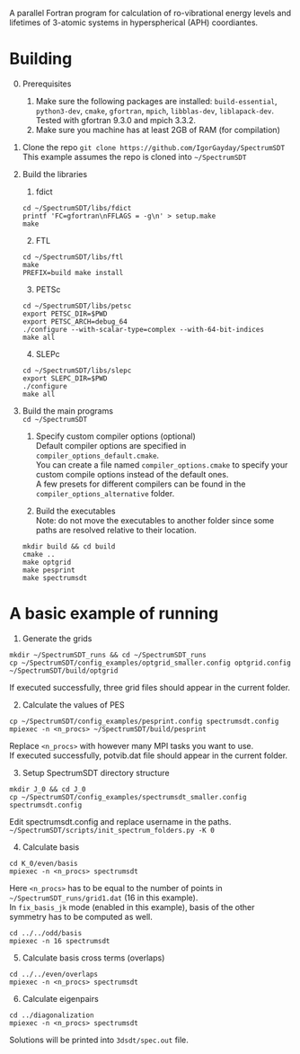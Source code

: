 A parallel Fortran program for calculation of ro-vibrational energy levels and lifetimes of 3-atomic systems in hyperspherical (APH) coordiantes.

# Building

0. Prerequisites
    1. Make sure the following packages are installed: `build-essential`, `python3-dev`, `cmake`, `gfortran`, `mpich`, `libblas-dev`, `liblapack-dev`.  
    Tested with gfortran 9.3.0 and mpich 3.3.2.
    2. Make sure you machine has at least 2GB of RAM (for compilation)

1. Clone the repo
`git clone https://github.com/IgorGayday/SpectrumSDT`  
This example assumes the repo is cloned into `~/SpectrumSDT`

2. Build the libraries

    1. fdict
    ```
    cd ~/SpectrumSDT/libs/fdict
    printf 'FC=gfortran\nFFLAGS = -g\n' > setup.make
    make
    ```

    2. FTL
    ```
    cd ~/SpectrumSDT/libs/ftl
    make
    PREFIX=build make install
    ```

    3. PETSc
    ```
    cd ~/SpectrumSDT/libs/petsc
    export PETSC_DIR=$PWD
    export PETSC_ARCH=debug_64
    ./configure --with-scalar-type=complex --with-64-bit-indices
    make all
    ```

    4. SLEPc
    ```
    cd ~/SpectrumSDT/libs/slepc
    export SLEPC_DIR=$PWD
    ./configure
    make all
    ```

3. Build the main programs  
`cd ~/SpectrumSDT`

    1. Specify custom compiler options (optional)  
    Default compiler options are specified in `compiler_options_default.cmake`.  
    You can create a file named `compiler_options.cmake` to specify your custom compile options instead of the default ones.  
    A few presets for different compilers can be found in the `compiler_options_alternative` folder.

    2. Build the executables  
    Note: do not move the executables to another folder since some paths are resolved relative to their location.  
    ```
    mkdir build && cd build
    cmake ..
    make optgrid
    make pesprint
    make spectrumsdt
    ```

# A basic example of running

1. Generate the grids
```
mkdir ~/SpectrumSDT_runs && cd ~/SpectrumSDT_runs
cp ~/SpectrumSDT/config_examples/optgrid_smaller.config optgrid.config
~/SpectrumSDT/build/optgrid
```
If executed successfully, three grid files should appear in the current folder.

2. Calculate the values of PES
```
cp ~/SpectrumSDT/config_examples/pesprint.config spectrumsdt.config
mpiexec -n <n_procs> ~/SpectrumSDT/build/pesprint
```
Replace `<n_procs>` with however many MPI tasks you want to use.  
If executed successfully, potvib.dat file should appear in the current folder.

3. Setup SpectrumSDT directory structure
```
mkdir J_0 && cd J_0
cp ~/SpectrumSDT/config_examples/spectrumsdt_smaller.config spectrumsdt.config
```
Edit spectrumsdt.config and replace username in the paths.  
`~/SpectrumSDT/scripts/init_spectrum_folders.py -K 0`

4. Calculate basis
```
cd K_0/even/basis
mpiexec -n <n_procs> spectrumsdt
```
Here `<n_procs>` has to be equal to the number of points in `~/SpectrumSDT_runs/grid1.dat` (16 in this example).  
In `fix_basis_jk` mode (enabled in this example), basis of the other symmetry has to be computed as well.  
```
cd ../../odd/basis
mpiexec -n 16 spectrumsdt
```

5. Calculate basis cross terms (overlaps)
```
cd ../../even/overlaps
mpiexec -n <n_procs> spectrumsdt
```

6. Calculate eigenpairs
```
cd ../diagonalization
mpiexec -n <n_procs> spectrumsdt
```
Solutions will be printed into `3dsdt/spec.out` file.
